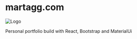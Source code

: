 # martagg.com

![Logo](https://res.cloudinary.com/martacloud/image/upload/v1615807956/logopro_kgmgzl.png "Logo")

Personal portfolio build with React, Bootstrap and MaterialUi
